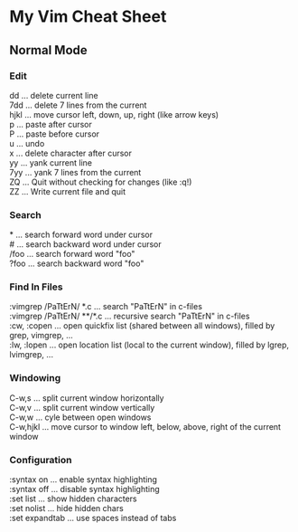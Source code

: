 # My Vim Cheat Sheet

## Normal Mode
### Edit
dd ... delete current line  
7dd ... delete 7 lines from the current  
hjkl ... move cursor left, down, up, right (like arrow keys)  
p ... paste after cursor  
P ... paste before cursor  
u ... undo  
x ... delete character after cursor  
yy ... yank current line  
7yy ... yank 7 lines from the current  
ZQ ... Quit without checking for changes (like :q!)  
ZZ ... Write current file and quit  
### Search
\* ... search forward word under cursor  
\# ... search backward word under cursor  
/foo ... search forward word "foo"  
?foo ... search backward word "foo"  
### Find In Files  
:vimgrep /PaTtErN/ \*.c ... search "PaTtErN" in c-files  
:vimgrep /PaTtErN/ \*\*/\*.c ... recursive search "PaTtErN" in c-files  
:cw, :copen ... open quickfix list (shared between all windows), filled by grep, vimgrep, ...  
:lw, :lopen ... open location list (local to the current window), filled by lgrep, lvimgrep, ...  
### Windowing
C-w,s ... split current window horizontally  
C-w,v ... split current window vertically  
C-w,w ... cyle between open windows  
C-w,hjkl ... move cursor to window left, below, above, right of the current window  
### Configuration  
:syntax on ... enable syntax highlighting  
:syntax off ... disable syntax highlighting  
:set list ...  show hidden characters  
:set nolist ... hide hidden chars  
:set expandtab ... use spaces instead of tabs  
